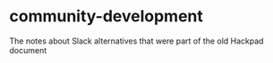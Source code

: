 # community-development
The notes about Slack alternatives that were part of the old Hackpad document
